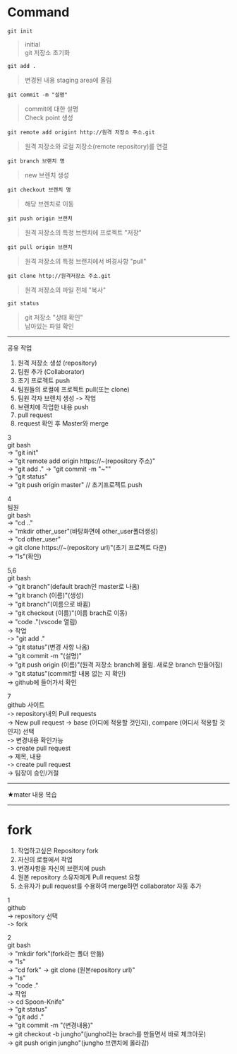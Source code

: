 # Command

    git init
> initial   
> git 저장소 초기화

    git add .
> 변경된 내용 staging area에 올림

    git commit -m "설명" 
> commit에 대한 설명   
> Check point 생성

    git remote add origint http://원격 저장소 주소.git
> 원격 저장소와 로컬 저장소(remote repository)를 연결

    git branch 브랜치 명
> new 브렌치 생성

    git checkout 브랜치 명
> 해당 브렌치로 이동

    git push origin 브랜치
> 원격 저장소의 특정 브렌치에 프로젝트 "저장"

    git pull origin 브랜치
> 원격 저장소의 특정 브랜치에서 벼경사항 "pull" 

    git clone http://원격저장소 주소.git
> 원격 저장소의 파일 전체 "복사"

    git status
> git 저장소 "상태 확인"   
> 남아있는 파일 확인
- - -
공유 작업
1. 원격 저장소 생성 (repository)  
2. 팀원 추가 (Collaborator)  
3. 초기 프로젝트 push  
4. 팀원들의 로컬에 프로젝트 pull(또는 clone)  
5. 팀원 각자 브랜치 생성 -> 작업  
6. 브랜치에 작업한 내용 push  
7. pull request  
8. request 확인 후 Master와 merge  

3  
git bash  
-> "git init"  
-> "git remote add origin https://~(repository 주소)"  
-> "git add ." -> "git commit -m "~""  
-> "git status"  
-> "git push origin master" // 초기프로젝트 push

4  
팀원  
git bash  
-> "cd .."  
-> "mkdir other_user"(바탕화면에 other_user폴더생성)  
-> "cd other_user"  
-> git clone https://~(repository url)"(초기 프로젝트 다운)  
-> "ls"(확인)  

5,6  
git bash  
-> "git branch"(default brach인 master로 나옴)  
-> "git branch (이름)"(생성)  
-> "git branch"(이름으로 바뀜)  
-> "git checkout (이름)"(이름 brach로 이동)  
-> "code ."(vscode 열림)  
-> 작업  
-> "git add ."  
-> "git status"(변경 사항 나옴)  
-> "git commit -m "(설명)"  
-> "git push origin (이름)"(원격 저장소 branch에 올림. 새로운 branch 만들어짐)  
-> "git status"(commit할 내용 없는 지 확인)  
-> github에 들어가서 확인  

7  
github 사이트  
-> repository내의 Pull requests  
-> New pull request
-> base (어디에 적용할 것인지), compare (어디서 적용할 것인지) 선택  
-> 변경내용 확인가능  
-> create pull request  
-> 제목, 내용  
-> create pull request  
-> 팀장이 승인/거절  

- - -
★mater 내용 복습

- - -
# fork

1. 작업하고싶은 Repository fork  
2. 자신의 로컬에서 작업  
3. 변경사항을 자신의 브랜치에 push  
4. 원본 repository 소유자에게 Pull request 요청  
5. 소유자가 pull request를 수용하여 merge하면 collaborator 자동 추가  

1  
github  
-> repository 선택  
-> fork

2  
git bash  
-> "mkdir fork"(fork라는 폴더 만듦)  
-> "ls"  
-> "cd fork"
-> git clone (원본repository url)"  
-> "ls"  
-> "code ."  
-> 작업  
-> cd Spoon-Knife"  
-> "git status"  
-> "git add ."  
-> "git commit -m "(변경내용)"  
-> git checkout -b jungho"(jungho라는 brach를 만들면서 바로 체크아웃)  
-> git push origin jungho"(jungho 브랜치에 올라감)  
